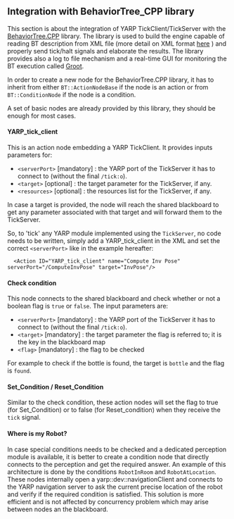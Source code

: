 ## Integration with BehaviorTree_CPP library

This section is about the integration of YARP TickClient/TickServer with the [BehaviorTree.CPP](https://github.com/BehaviorTree/BehaviorTree.CPP) library.
The library is used to build the engine capable of reading BT description from XML file 
(more detail on XML format [here](https://www.behaviortree.dev/xml_format/) )
and properly send tick/halt signals and elaborate the results. The library provides also a log to file mechanism and a real-time
GUI for monitoring the BT execution called [Groot](https://github.com/BehaviorTree/Groot).

In order to create a new node for the BehaviorTree.CPP library, it has to inherit from either `BT::ActionNodeBase` if the node
is an action or from `BT::ConditionNode` if the node is a condition.

A set of basic nodes are already provided by this library, they should be enough for most cases.

#### YARP_tick_client

This is an action node embedding a YARP TickClient. It provides inputs parameters for:
  - `<serverPort>` [mandatory] : the YARP port of the TickServer it has to connect to (without the final `/tick:o`).
  - `<target>` [optional] : the target parameter for the TickServer, if any.
  - `<resources>` [optional] : the resources list for the TickServer, if any.
  
  In case a target is provided, the node will reach the shared blackboard to get any parameter associated with that 
  target and will forward them to the TickServer.
  
  So, to 'tick' any YARP module implemented using the `TickServer`, no code needs to be written, simply add a YARP_tick_client
  in the XML and set the correct `<serverPort>` like in the example hereafter:
  
``` 
  <Action ID="YARP_tick_client" name="Compute Inv Pose"  serverPort="/ComputeInvPose" target="InvPose"/>
```

#### Check condition

This node connects to the shared blackboard and check whether or not a boolean flag is `true` or `false`.
The input parameters are:
  - `<serverPort>` [mandatory] : the YARP port of the TickServer it has to connect to (without the final `/tick:o`).
  - `<target>` [mandatory] : the target parameter the flag is referred to; it is the key in the blackboard map
  - `<flag>` [mandatory] : the flag to be checked
  
  For example to check if the bottle is found, the target is `bottle` and the flag is `found`.
  
#### Set_Condition / Reset_Condition
Similar to the check condition, these action nodes will set the flag to true (for Set_Condition) or to false 
(for Reset_condition) when they receive the `tick` signal.

#### Where is my Robot?

In case special conditions needs to be checked and a dedicated perception module is available, it is better to create a 
condition node that directly connects to the perception and get the required answer.
An example of this architecture is done by the conditions `RobotInRoom` and `RobotAtLocation`. These nodes internally open
a yarp::dev::navigationClient and connects to the YARP navigation server to ask the current precise location of the robot
and verify if the required condition is satisfied. This solution is more efficient and is not affected by concurrency problem
which may arise between nodes an the blackboard.

